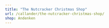 ```yaml
---
title: "The Nutcracker Christmas Shop"
url: /callander/the-nutcracker-christmas-shop/
shop: Andenken
---
```

